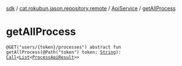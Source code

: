 [sdk](../../index.md) / [cat.rokubun.jason.repository.remote](../index.md) / [ApiService](index.md) / [getAllProcess](./get-all-process.md)

# getAllProcess

`@GET("users/{token}/processes") abstract fun getAllProcess(@Path("token") token: `[`String`](https://kotlinlang.org/api/latest/jvm/stdlib/kotlin/-string/index.html)`): `[`Call`](https://square.github.io/retrofit/2.x/retrofit/retrofit2/Call.html)`<`[`List`](https://kotlinlang.org/api/latest/jvm/stdlib/kotlin.collections/-list/index.html)`<`[`ProcessApiResult`](../../cat.rokubun.jason.repository.remote.dto/-process-api-result/index.md)`>>`